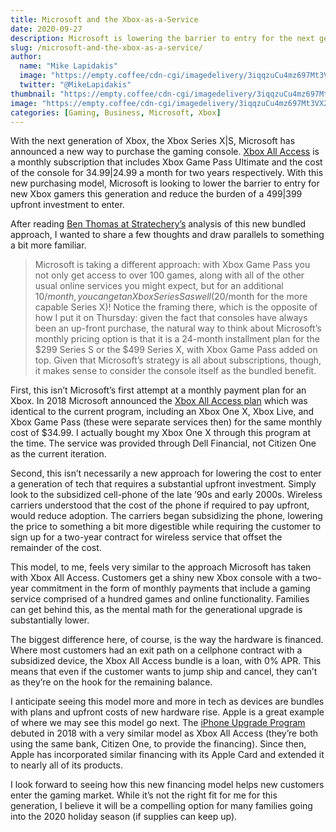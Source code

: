 ```yaml
---
title: Microsoft and the Xbox-as-a-Service
date: 2020-09-27
description: Microsoft is lowering the barrier to entry for the next generation of its gaming console. How does this compare to previous programs and the subsided cell phone industry of the early 2000s?
slug: /microsoft-and-the-xbox-as-a-service/
author:
  name: "Mike Lapidakis"
  image: "https://empty.coffee/cdn-cgi/imagedelivery/3iqqzuCu4mz697Mt3VX2wA/69194722-6f88-4268-402b-a24f5c3daf00/tiny"
  twitter: "@MikeLapidakis"
thumbnail: "https://empty.coffee/cdn-cgi/imagedelivery/3iqqzuCu4mz697Mt3VX2wA/2590d9b4-bf53-4eeb-939f-3bd8f2120200/thumbnail"
image: "https://empty.coffee/cdn-cgi/imagedelivery/3iqqzuCu4mz697Mt3VX2wA/2590d9b4-bf53-4eeb-939f-3bd8f2120200/hero"
categories: [Gaming, Business, Microsoft, Xbox]
---
```


With the next generation of Xbox, the Xbox Series X|S, Microsoft has announced a new way to purchase the gaming console. [Xbox All Access](https://www.xbox.com/en-US/xbox-all-access/) is a monthly subscription that includes Xbox Game Pass Ultimate and the cost of the console for $34.99|$24.99 a month for two years respectively. With this new purchasing model, Microsoft is looking to lower the barrier to entry for new Xbox gamers this generation and reduce the burden of a $499|$399 upfront investment to enter.

After reading [Ben Thomas at Stratechery’s](https://stratechery.com/2020/2020-bundles/) analysis of this new bundled approach, I wanted to share a few thoughts and draw parallels to something a bit more familiar.

> Microsoft is taking a different approach: with Xbox Game Pass you not only get access to over 100 games, along with all of the other usual online services you might expect, but for an additional $10/month, you can get an Xbox Series S as well ($20/month for the more capable Series X)! Notice the framing there, which is the opposite of how I put it on Thursday: given the fact that consoles have always been an up-front purchase, the natural way to think about Microsoft’s monthly pricing option is that it is a 24-month installment plan for the $299 Series S or the $499 Series X, with Xbox Game Pass added on top. Given that Microsoft’s strategy is all about subscriptions, though, it makes sense to consider the console itself as the bundled benefit.

First, this isn’t Microsoft’s first attempt at a monthly payment plan for an Xbox. In 2018 Microsoft announced the [Xbox All Access plan](https://www.cnbc.com/2018/08/27/microsoft-xbox-all-access-starts-at-22-a-month.html) which was identical to the current program, including an Xbox One X, Xbox Live, and Xbox Game Pass (these were separate services then) for the same monthly cost of $34.99. I actually bought my Xbox One X through this program at the time. The service was provided through Dell Financial, not Citizen One as the current iteration.

Second, this isn’t necessarily a new approach for lowering the cost to enter a generation of tech that requires a substantial upfront investment. Simply look to the subsidized cell-phone of the late ’90s and early 2000s. Wireless carriers understood that the cost of the phone if required to pay upfront, would reduce adoption. The carriers began subsidizing the phone, lowering the price to something a bit more digestible while requiring the customer to sign up for a two-year contract for wireless service that offset the remainder of the cost.

This model, to me, feels very similar to the approach Microsoft has taken with Xbox All Access. Customers get a shiny new Xbox console with a two-year commitment in the form of monthly payments that include a gaming service comprised of a hundred games and online functionality. Families can get behind this, as the mental math for the generational upgrade is substantially lower.

The biggest difference here, of course, is the way the hardware is financed. Where most customers had an exit path on a cellphone contract with a subsidized device, the Xbox All Access bundle is a loan, with 0% APR. This means that even if the customer wants to jump ship and cancel, they can’t as they’re on the hook for the remaining balance.

I anticipate seeing this model more and more in tech as devices are bundles with plans and upfront costs of new hardware rise. Apple is a great example of where we may see this model go next. The [iPhone Upgrade Program](https://www.macworld.com/article/3225348/iphone-upgrade-program-faq.html) debuted in 2018 with a very similar model as Xbox All Access (they’re both using the same bank, Citizen One, to provide the financing). Since then, Apple has incorporated similar financing with its Apple Card and extended it to nearly all of its products.

I look forward to seeing how this new financing model helps new customers enter the gaming market. While it’s not the right fit for me for this generation, I believe it will be a compelling option for many families going into the 2020 holiday season (if supplies can keep up).
